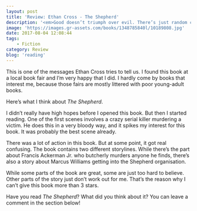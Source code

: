 ```yaml
---
layout: post
title: 'Review: Ethan Cross - The Shepherd'
description: '<em>Good doesn’t triumph over evil. There’s just random chance and death.</em>'
image: 'https://images.gr-assets.com/books/1348785840l/10189808.jpg'
date: 2017-08-04 12:08:44
tags:
    - Fiction
category: Review
blog: 'reading'
---
```

This is one of the messages Ethan Cross tries to tell us. I found this book at a local book fair and I&#8217;m very happy that I did. I hardly come by books that interest me, because those fairs are mostly littered with poor young-adult books.

Here&#8217;s what I think about <em>The Shepherd</em>.

I didn&#8217;t really have high hopes before I opened this book. But then I started reading. One of the first scenes involves a crazy serial killer murdering a victim. He does this in a very bloody way, and it spikes my interest for this book. It was probably the best scene already.

There was a lot of action in this book. But at some point, it got real confusing. The book contains two different storylines. While there&#8217;s the part about Francis Ackerman Jr. who butcherly murders anyone he finds, there&#8217;s also a story about Marcus Williams getting into the Shepherd organisation.

While some parts of the book are great, some are just too hard to believe. Other parts of the story just don&#8217;t work out for me. That&#8217;s the reason why I can&#8217;t give this book more than 3 stars.

Have you read <em>The Shepherd</em>? What did you think about it? You can leave a comment in the section below!